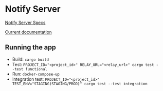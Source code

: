 # Notify Server


[Notify Server Specs](https://docs.walletconnect.com/2.0/specs/servers/cast/cast-server-api)

[Current documentation](https://docs.walletconnect.com/2.0/specs/servers/cast/cast-server-api)



## Running the app

* Build: `cargo build`
* Test: `PROJECT_ID="<project_id>" RELAY_URL="<relay_url>" cargo test --test functional`
* Run: `docker-compose-up`
* Integration test: `PROJECT_ID="<project_id>" TEST_ENV="STAGING(STAGING/PROD)" cargo test --test integration` 


